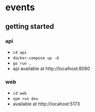 # events
## getting started
### api
- `cd api`
- `docker-compose up -d`
- `go run .`
- api available at http://localhost:8080
### web
- `cd web`
- `npm run dev`
- available at http://locahost:5173
